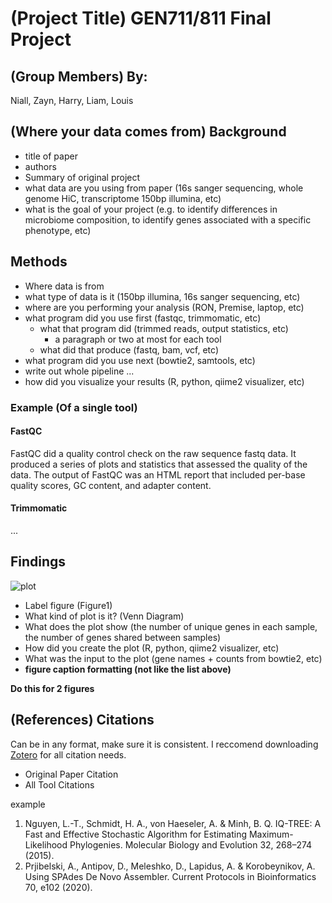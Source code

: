 # (Project Title) GEN711/811 Final Project

## (Group Members) By:
Niall, Zayn, Harry, Liam, Louis

## (Where your data comes from) Background

- title of paper
- authors
- Summary of original project
- what data are you using from paper (16s sanger sequencing, whole genome HiC, transcriptome 150bp illumina, etc)
- what is the goal of your project (e.g. to identify differences in microbiome composition, to identify genes associated with a specific phenotype, etc)

## Methods

- Where data is from
- what type of data is it (150bp illumina, 16s sanger sequencing, etc)
- where are you performing your analysis (RON, Premise, laptop, etc)
- what program did you use first (fastqc, trimmomatic, etc)
    - what that program did (trimmed reads, output statistics, etc)
        - a paragraph or two at most for each tool
    - what did that produce (fastq, bam, vcf, etc)
- what program did you use next (bowtie2, samtools, etc)
- write out whole pipeline ...
- how did you visualize your results (R, python,  qiime2 visualizer, etc)

### Example (Of a single tool)
#### FastQC
FastQC did a quality control check on the raw sequence fastq data. It produced a series of plots and statistics that assessed the quality of the data. The output of FastQC was an HTML report that included per-base quality scores, GC content, and adapter content.

#### Trimmomatic
...

## Findings
![plot](../figures/venn.png)
- Label figure (Figure1)
- What kind of plot is it? (Venn Diagram)
- What does the plot show (the number of unique genes in each sample, the number of genes shared between samples)
- How did you create the plot (R, python, qiime2 visualizer, etc)
- What was the input to the plot (gene names + counts from bowtie2, etc)
- __figure caption formatting (not like the list above)__

__Do this for 2 figures__

## (References) Citations
Can be in any format, make sure it is consistent. I reccomend downloading [Zotero](https://libraryguides.unh.edu/zotero-durham/get-zotero) for all citation needs.
- Original Paper Citation
- All Tool Citations 

example
1. Nguyen, L.-T., Schmidt, H. A., von Haeseler, A. & Minh, B. Q. IQ-TREE: A Fast and Effective Stochastic Algorithm for Estimating Maximum-Likelihood Phylogenies. Molecular Biology and Evolution 32, 268–274 (2015).
2. Prjibelski, A., Antipov, D., Meleshko, D., Lapidus, A. & Korobeynikov, A. Using SPAdes De Novo Assembler. Current Protocols in Bioinformatics 70, e102 (2020).
